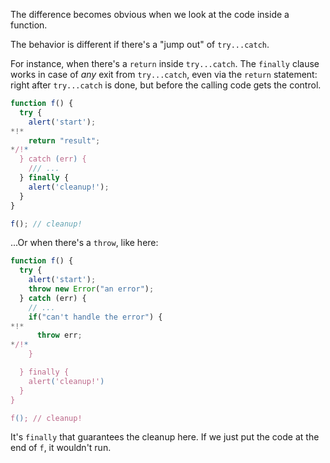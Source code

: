 The difference becomes obvious when we look at the code inside a function.

The behavior is different if there's a "jump out" of `try...catch`.

For instance, when there's a `return` inside `try...catch`. The `finally` clause works in case of *any* exit from `try...catch`, even via the `return` statement: right after `try...catch` is done, but before the calling code gets the control.

```js run
function f() {
  try {
    alert('start');
*!*
    return "result";
*/!*
  } catch (err) {
    /// ...
  } finally {
    alert('cleanup!');
  }
}

f(); // cleanup!
```

...Or when there's a `throw`, like here:

```js run
function f() {
  try {
    alert('start');
    throw new Error("an error");
  } catch (err) {
    // ...
    if("can't handle the error") {
*!*
      throw err;
*/!*
    }

  } finally {
    alert('cleanup!')
  }
}

f(); // cleanup!
```

It's `finally` that guarantees the cleanup here. If we just put the code at the end of `f`, it wouldn't run.
